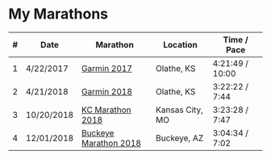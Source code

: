 
# My Marathons

| # | Date | Marathon | Location | Time / Pace | 
|---|------|----------|----------|-------------|
| 1 | 4/22/2017 | [Garmin 2017](https://www.strava.com/activities/953442857) | Olathe, KS | 4:21:49 / 10:00 |
| 2 | 4/21/2018 | [Garmin 2018](https://www.strava.com/activities/1522534013) | Olathe, KS | 3:22:22 / 7:44 |
| 3 | 10/20/2018 | [KC Marathon 2018](https://www.strava.com/activities/1916621948) | Kansas City, MO | 3:23:28 / 7:47 |
| 4 | 12/01/2018 | [Buckeye Marathon 2018](https://www.strava.com/activities/2006911130) | Buckeye, AZ | 3:04:34 / 7:02 |
